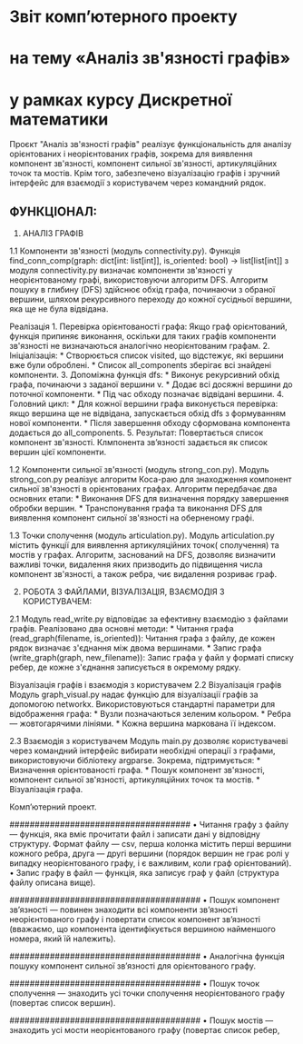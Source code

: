 # Звіт комп’ютерного проекту
# на тему «Аналіз зв'язності графів»
# у рамках курсу Дискретної математики

Проєкт "Аналіз зв'язності графів" реалізує функціональність для аналізу орієнтованих і неорієнтованих графів, зокрема для виявлення компонент
зв'язності, компонент сильної зв'язності, артикуляційних точок та мостів. Крім того, забезпечено візуалізацію графів і зручний інтерфейс для
взаємодії з користувачем через командний рядок.     


## ФУНКЦІОНАЛ:

1. АНАЛІЗ ГРАФІВ

1.1 Компоненти зв'язності (модуль connectivity.py). 
Функція find_conn_comp(graph: dict[int: list[int]], is_oriented: bool) -> list[list[int]] з модуля connectivity.py визначає компоненти зв'язності
у неорієнтованому графі, використовуючи алгоритм DFS. Алгоритм пошуку в глибину (DFS) здійснює обхід графа, починаючи з обраної вершини, шляхом
рекурсивного переходу до кожної сусідньої вершини, яка ще не була відвідана.

Реалізація
    1. Перевірка орієнтованості графа: Якщо граф орієнтований, функція припиняє виконання, оскільки для таких графів компоненти зв'язності не
    визначаються аналогічно неорієнтованим графам.
    2. Ініціалізація:
        * Створюється список visited, що відстежує, які вершини вже були оброблені.
        * Список all_components зберігає всі знайдені компоненти.
    3. Допоміжна функція dfs:
        * Виконує рекурсивний обхід графа, починаючи з заданої вершини v.
        * Додає всі досяжні вершини до поточної компоненти.
        * Під час обходу позначає відвідані вершини.
    4. Головний цикл:
        * Для кожної вершини графа виконується перевірка: якщо вершина ще не відвідана, запускається обхід dfs з формуванням нової компоненти.
        * Після завершення обходу сформована компонента додається до all_components.
    5. Результат: Повертається список компонент зв'язності. Клмпонента зв’язності задається як список вершин цієї компоненти.



1.2 Компоненти сильної зв'язності (модуль strong_con.py). 
Модуль strong_con.py реалізує алгоритм Коса-раю для знаходження компонент сильної
зв'язності в орієнтованих графах. Алгоритм передбачає два основних етапи:
    * Виконання DFS для визначення порядку завершення обробки вершин.
    * Транспонування графа та виконання DFS для виявлення компонент сильної зв'язності на оберненому графі.



1.3 Точки сполучення (модуль articulation.py). 
Модуль articulation.py містить функції для виявлення артикуляційних точок( сполучення) та мостів у
графах. Алгоритм, заснований на DFS, дозволяє визначити важливі точки, видалення яких призводить до підвищення числа компонент зв'язності, а також
ребра, чиє видалення розриває граф.



2. РОБОТА З ФАЙЛАМИ, ВІЗУАЛІЗАЦІЯ, ВЗАЄМОДІЯ З КОРИСТУВАЧЕМ:

2.1 Модуль read_write.py відповідає за ефективну взаємодію з файлами графів. Реалізовано два основні методи:
    * Читання графа (read_graph(filename, is_oriented)): Читання графа з файлу, де кожен рядок визначає з'єднання між двома вершинами.
    * Запис графа (write_graph(graph, new_filename)): Запис графа у файл у форматі списку ребер, де кожне з'єднання записується в окремому рядку.

Візуалізація графів і взаємодія з користувачем
2.2 Візуалізація графів
Модуль graph_visual.py надає функцію для візуалізації графів за допомогою networkx. Використовуються стандартні параметри для відображення графа:
    * Вузли позначаються зеленим кольором.
    * Ребра — жовтогарячими лініями.
    * Кожна вершина маркована її індексом.

2.3 Взаємодія з користувачем
Модуль main.py дозволяє користувачеві через командний інтерфейс вибирати необхідні операції з графами, використовуючи бібліотеку argparse.
Зокрема, підтримується:
    * Визначення орієнтованості графа.
    * Пошук компонент зв'язності, компонент сильної зв'язності, артикуляційних точок та мостів.
    * Візуалізація графа.








Компʼютерний проект.

####################################
• Читання графу з файлу — функцiя, яка вмiє прочитати файл i записати данi у вiдповiдну структуру. Формат файлу — csv, перша колонка мiстить першi вершини кожного ребра, друга — другi вершини (порядок вершин не грає ролi у випадку неорiєнтованого графу, i є важливим, коли граф орiєнтований).
• Запис  графу в файл — функцiя, яка записує граф у файл (структура файлу описана вище).

######################################
• Пошук компонент зв’язностi — повинен знаходити всi компоненти зв’язностi неорiєнтованого графу i повертати список компонент зв’язностi (вважаємо, що компонента iдентифiкується вершиною найменшого номера, який їй належить).

######################################
• Аналогiчна функцiя пошуку компонент сильної зв’язностi для орiєнтованого графу.

######################################
• Пошук точок сполучення — знаходить усi точки сполучення неорiєнтованого графу (повертає список вершин).

######################################
• Пошук мостiв — знаходить усi мости неорiєнтованого графу (повертає список ребер, 
